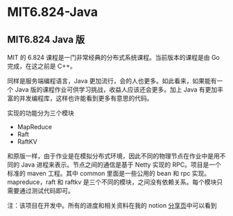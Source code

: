 # MIT6.824-Java

MIT6.824 Java 版
--- 

MIT 的 6.824 课程是一门非常经典的分布式系统课程。当前版本的课程是由 Go 完成，在这之前是 C++。

同样是服务端编程语言，Java 更加流行，会的人也更多。如此看来，如果能有一个 Java 版的课程作业可供学习挑战，收益人应该还会更多。加上 Java
有更加丰富的并发编程库，这样也许能看到更多有意思的代码。

实现的功能分为三个模块

- MapReduce
- Raft
- RaftKV

和原版一样，由于作业是在模拟分布式环境，因此不同的物理节点在作业中是用不同的 Java 进程来表示。节点之间的通信是基于 Netty 实现的 RPC。项目是一个标准的 maven 工程。其中
common 里面是一些公用的 bean 和 rpc 实现。mapreduce，raft 和 raftkv 是三个不同的模块，之间没有依赖关系。每个模块只需要通过测试代码即可。

注：该项目在开发中。所有的进度和相关资料在我的 notion [分享页](https://razertory.notion.site/MIT6-824-Java-b88001d31b854031815bf73d8b5ef14d)中可以看到


